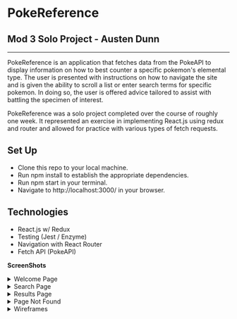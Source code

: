 # PokeReference
## Mod 3 Solo Project - Austen Dunn
---

PokeReference is an application that fetches data from the PokeAPI to display information on how to best counter a specific pokemon's elemental type. The user is presented with instructions on how to navigate the site and is given the ability to scroll a list or enter search terms for specific pokemon. In doing so, the user is offered advice tailored to assist with battling the specimen of interest.

PokeReference was a solo project completed over the course of roughly one week. It represented an exercise in implementing React.js using redux and router and allowed for practice with various types of fetch requests.

## Set Up
- Clone this repo to your local machine. 
- Run npm install to establish the appropriate dependencies.
- Run npm start in your terminal.
- Navigate to http://localhost:3000/ in your browser.

## Technologies
- React.js w/ Redux
- Testing (Jest / Enzyme) 
- Navigation with React Router
- Fetch API (PokeAPI)

**ScreenShots**
<details>
 <summary>Welcome Page</summary>  

  ![image](https://user-images.githubusercontent.com/42498559/72292595-ee14bd00-360e-11ea-8cb4-e96bf0d506d2.png)

</details>

<details>
 <summary>Search Page</summary>  

  ![image](https://user-images.githubusercontent.com/42498559/72292527-cc1b3a80-360e-11ea-9aee-973adbf6afd6.png)

</details>

<details>
 <summary>Results Page</summary>  

  ![image](https://user-images.githubusercontent.com/42498559/72292582-e81edc00-360e-11ea-827f-20bce36c0796.png)

</details>

<details>
 <summary>Page Not Found</summary>  

![image](https://user-images.githubusercontent.com/42498559/72292588-eb19cc80-360e-11ea-9cd0-48712ff181aa.png)


</details>

<details>
 <summary>Wireframes</summary>  

![Photo on 1-13-20 at 2 37 PM](https://user-images.githubusercontent.com/42498559/72294369-abed7a80-3612-11ea-9c03-88c2e1b19d8f.jpg)

![Photo on 1-13-20 at 2 38 PM](https://user-images.githubusercontent.com/42498559/72294372-ad1ea780-3612-11ea-820e-c89116e56eee.jpg)

![Photo on 1-13-20 at 2 39 PM](https://user-images.githubusercontent.com/42498559/72294374-ae4fd480-3612-11ea-9f5e-6c9709827abf.jpg)

</details>

